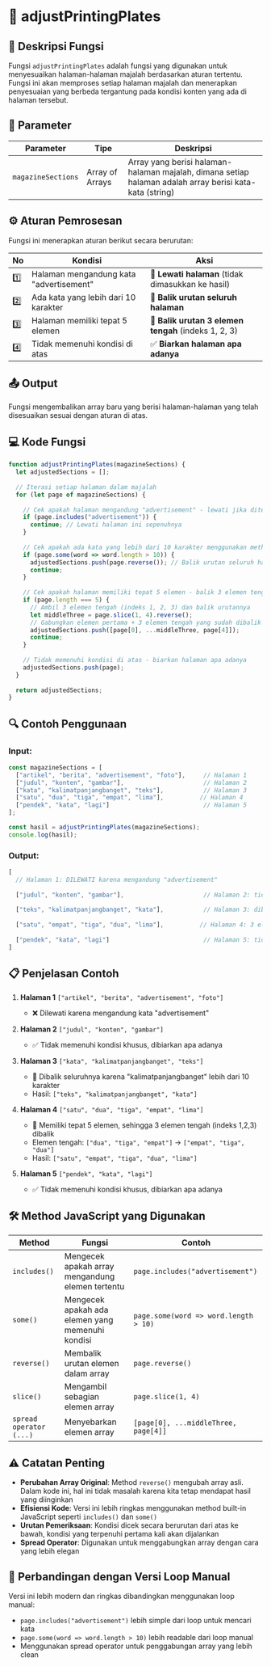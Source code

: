 # 📰 adjustPrintingPlates

## 📝 Deskripsi Fungsi

Fungsi `adjustPrintingPlates` adalah fungsi yang digunakan untuk menyesuaikan halaman-halaman majalah berdasarkan aturan tertentu. Fungsi ini akan memproses setiap halaman majalah dan menerapkan penyesuaian yang berbeda tergantung pada kondisi konten yang ada di halaman tersebut.

## 🎯 Parameter

| Parameter | Tipe | Deskripsi |
|-----------|------|-----------|
| `magazineSections` | Array of Arrays | Array yang berisi halaman-halaman majalah, dimana setiap halaman adalah array berisi kata-kata (string) |

## ⚙️ Aturan Pemrosesan

Fungsi ini menerapkan aturan berikut secara berurutan:

| No | Kondisi | Aksi |
|----|---------|------|
| 1️⃣ | Halaman mengandung kata "advertisement" | 🚫 **Lewati halaman** (tidak dimasukkan ke hasil) |
| 2️⃣ | Ada kata yang lebih dari 10 karakter | 🔄 **Balik urutan seluruh halaman** |
| 3️⃣ | Halaman memiliki tepat 5 elemen | 🔄 **Balik urutan 3 elemen tengah** (indeks 1, 2, 3) |
| 4️⃣ | Tidak memenuhi kondisi di atas | ✅ **Biarkan halaman apa adanya** |

## 📤 Output

Fungsi mengembalikan array baru yang berisi halaman-halaman yang telah disesuaikan sesuai dengan aturan di atas.

## 💻 Kode Fungsi

```javascript
function adjustPrintingPlates(magazineSections) {
  let adjustedSections = [];
  
  // Iterasi setiap halaman dalam majalah
  for (let page of magazineSections) {
    
    // Cek apakah halaman mengandung "advertisement" - lewati jika ditemukan
    if (page.includes("advertisement")) {
      continue; // Lewati halaman ini sepenuhnya
    }
    
    // Cek apakah ada kata yang lebih dari 10 karakter menggunakan method some()
    if (page.some(word => word.length > 10)) {
      adjustedSections.push(page.reverse()); // Balik urutan seluruh halaman
      continue;
    }
    
    // Cek apakah halaman memiliki tepat 5 elemen - balik 3 elemen tengah
    if (page.length === 5) {
      // Ambil 3 elemen tengah (indeks 1, 2, 3) dan balik urutannya
      let middleThree = page.slice(1, 4).reverse();
      // Gabungkan elemen pertama + 3 elemen tengah yang sudah dibalik + elemen terakhir
      adjustedSections.push([page[0], ...middleThree, page[4]]);
      continue;
    }
    
    // Tidak memenuhi kondisi di atas - biarkan halaman apa adanya
    adjustedSections.push(page);
  }
  
  return adjustedSections;
}
```

## 🔍 Contoh Penggunaan

### Input:
```javascript
const magazineSections = [
  ["artikel", "berita", "advertisement", "foto"],     // Halaman 1
  ["judul", "konten", "gambar"],                      // Halaman 2  
  ["kata", "kalimatpanjangbanget", "teks"],           // Halaman 3
  ["satu", "dua", "tiga", "empat", "lima"],          // Halaman 4
  ["pendek", "kata", "lagi"]                          // Halaman 5
];

const hasil = adjustPrintingPlates(magazineSections);
console.log(hasil);
```

### Output:
```javascript
[
  // Halaman 1: DILEWATI karena mengandung "advertisement"
  
  ["judul", "konten", "gambar"],                      // Halaman 2: tidak ada perubahan
  
  ["teks", "kalimatpanjangbanget", "kata"],           // Halaman 3: dibalik karena ada kata > 10 karakter
  
  ["satu", "empat", "tiga", "dua", "lima"],          // Halaman 4: 3 elemen tengah dibalik
  
  ["pendek", "kata", "lagi"]                          // Halaman 5: tidak ada perubahan
]
```

## 📋 Penjelasan Contoh

1. **Halaman 1** `["artikel", "berita", "advertisement", "foto"]`
   - ❌ Dilewati karena mengandung kata "advertisement"

2. **Halaman 2** `["judul", "konten", "gambar"]`
   - ✅ Tidak memenuhi kondisi khusus, dibiarkan apa adanya

3. **Halaman 3** `["kata", "kalimatpanjangbanget", "teks"]`
   - 🔄 Dibalik seluruhnya karena "kalimatpanjangbanget" lebih dari 10 karakter
   - Hasil: `["teks", "kalimatpanjangbanget", "kata"]`

4. **Halaman 4** `["satu", "dua", "tiga", "empat", "lima"]`
   - 🔄 Memiliki tepat 5 elemen, sehingga 3 elemen tengah (indeks 1,2,3) dibalik
   - Elemen tengah: `["dua", "tiga", "empat"]` → `["empat", "tiga", "dua"]`
   - Hasil: `["satu", "empat", "tiga", "dua", "lima"]`

5. **Halaman 5** `["pendek", "kata", "lagi"]`
   - ✅ Tidak memenuhi kondisi khusus, dibiarkan apa adanya

## 🛠️ Method JavaScript yang Digunakan

| Method | Fungsi | Contoh |
|--------|--------|---------|
| `includes()` | Mengecek apakah array mengandung elemen tertentu | `page.includes("advertisement")` |
| `some()` | Mengecek apakah ada elemen yang memenuhi kondisi | `page.some(word => word.length > 10)` |
| `reverse()` | Membalik urutan elemen dalam array | `page.reverse()` |
| `slice()` | Mengambil sebagian elemen array | `page.slice(1, 4)` |
| `spread operator (...)` | Menyebarkan elemen array | `[page[0], ...middleThree, page[4]]` |

## ⚠️ Catatan Penting

- **Perubahan Array Original**: Method `reverse()` mengubah array asli. Dalam kode ini, hal ini tidak masalah karena kita tetap mendapat hasil yang diinginkan
- **Efisiensi Kode**: Versi ini lebih ringkas menggunakan method built-in JavaScript seperti `includes()` dan `some()`
- **Urutan Pemeriksaan**: Kondisi dicek secara berurutan dari atas ke bawah, kondisi yang terpenuhi pertama kali akan dijalankan
- **Spread Operator**: Digunakan untuk menggabungkan array dengan cara yang lebih elegan

## 🔄 Perbandingan dengan Versi Loop Manual

Versi ini lebih modern dan ringkas dibandingkan menggunakan loop manual:
- `page.includes("advertisement")` lebih simple dari loop untuk mencari kata
- `page.some(word => word.length > 10)` lebih readable dari loop manual
- Menggunakan spread operator untuk penggabungan array yang lebih clean
